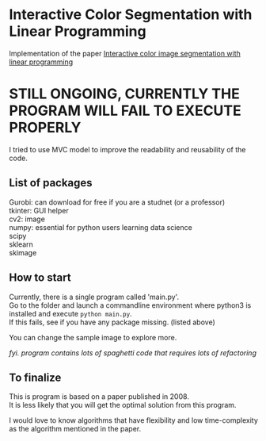 # Interactive Color Segmentation with Linear Programming
Implementation of the paper [Interactive color image segmentation with linear programming](https://link.springer.com/article/10.1007/s00138-008-0171-x) 

# STILL ONGOING, CURRENTLY THE PROGRAM WILL FAIL TO EXECUTE PROPERLY 
I tried to use MVC model to improve the readability and reusability of the code.<br>

## List of packages
Gurobi: can download for free if you are a studnet (or a professor)<br>
tkinter: GUI helper<br>
cv2: image <br>
numpy: essential for python users learning data science <br>
scipy <br>
sklearn <br>
skimage <br>

## How to start
Currently, there is a single program called 'main.py'.<br>
Go to the folder and launch a commandline environment where python3 is installed and execute `python main.py`.<br>
If this fails, see if you have any package missing. (listed above) <br>

You can change the sample image to explore more. <br>

*fyi. program contains lots of spaghetti code that requires lots of refactoring*

## To finalize
This is program is based on a paper published in 2008. <br>
It is less likely that you will get the optimal solution from this program. <br>

I would love to know algorithms that have flexibility and low time-complexity as the algorithm mentioned in the paper.
